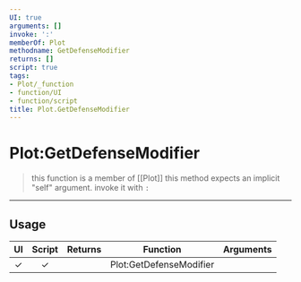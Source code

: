 ```yaml
---
UI: true
arguments: []
invoke: ':'
memberOf: Plot
methodname: GetDefenseModifier
returns: []
script: true
tags:
- Plot/_function
- function/UI
- function/script
title: Plot.GetDefenseModifier
---
```

# Plot:GetDefenseModifier
> this function is a member of [[Plot]]
> this method expects an implicit "self" argument. invoke it with `:`
-----
## Usage
|  UI | Script | Returns | Function | Arguments |
|:---:|:------:|-------:|:--------:|:---------|
|✓|✓||Plot:GetDefenseModifier||
